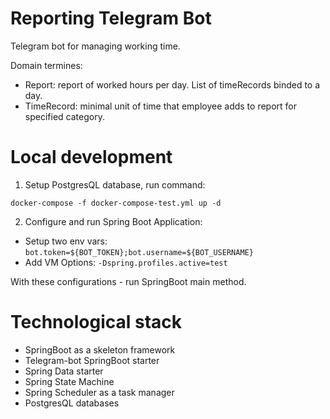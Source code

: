 # Reporting Telegram Bot
Telegram bot for managing working time. 

Domain termines: 
- Report: report of worked hours per day. List of timeRecords binded to a day.
- TimeRecord: minimal unit of time that employee adds to report for specified category.

# Local development

1. Setup PostgresQL database, run command: 
```shell
docker-compose -f docker-compose-test.yml up -d
```
2. Configure and run Spring Boot Application:

- Setup two env vars: `bot.token=${BOT_TOKEN};bot.username=${BOT_USERNAME}`
- Add VM Options: `-Dspring.profiles.active=test `

With these configurations - run SpringBoot main method.

# Technological stack
- SpringBoot as a skeleton framework
- Telegram-bot SpringBoot starter
- Spring Data starter
- Spring State Machine
- Spring Scheduler as a task manager
- PostgresQL databases
